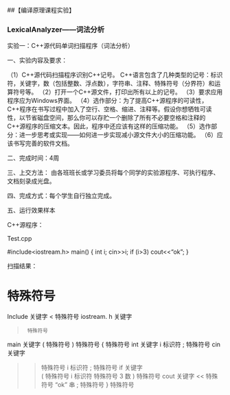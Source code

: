 ##【编译原理课程实验】                                       
### LexicalAnalyzer——词法分析 


实验一：C++源代码单词扫描程序（词法分析）


一、实验内容及要求：

（1）C++源代码扫描程序识别C++记号。
       C++语言包含了几种类型的记号：标识符，关键字，数（包括整数、浮点数），字符串、注释、特殊符号（分界符）和运算符号等。
（2）打开一个C++源文件，打印出所有以上的记号。
（3）要求应用程序应为Windows界面。
（4）选作部分：为了提高C++源程序的可读性，C++程序在书写过程中加入了空行、空格、缩进、注释等。假设你想牺牲可读性，以节省磁盘空间，那么你可以存贮一个删除了所有不必要空格和注释的C++源程序的压缩文本。因此，程序中还应该有这样的压缩功能。
（5）选作部分：进一步思考或实现——如何进一步实现减小源文件大小的压缩功能。
（6）应该书写完善的软件文档。

二、完成时间：4周

三、上交方法：
    由各班班长或学习委员将每个同学的实验源程序、可执行程序、文档刻录成光盘。

四、完成方式：每个学生自行独立完成。


五、运行效果样本

C++源程序：

Test.cpp

#include<iostream.h>
main()
{
   int i;
   cin>>i;
   if (i>3) cout<<“ok”;
}


扫描结果：
#       特殊符号
Include    关键字
<      特殊符号
iostream. h    关键字
>      特殊符号      
main    关键字
(        特殊符号
)        特殊符号
{      特殊符号
int    关键字
 i      标识符
;       特殊符号
cin   关键字
>>    特殊符号
i       标识符
;       特殊符号
if      关键字       
(       特殊符号
i       标识符
>      特殊符号
3       数
)        特殊符号
cout   关键字
<<     特殊符号
“ok”   串
;        特殊符号
}        特殊符号
